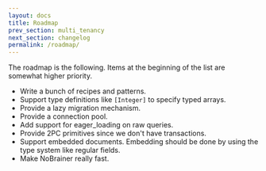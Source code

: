 ```yaml
---
layout: docs
title: Roadmap
prev_section: multi_tenancy
next_section: changelog
permalink: /roadmap/
---
```


The roadmap is the following. Items at the beginning of the list are somewhat higher priority.

* Write a bunch of recipes and patterns.
* Support type definitions like `[Integer]` to specify typed arrays.
* Provide a lazy migration mechanism.
* Provide a connection pool.
* Add support for eager_loading on raw queries.
* Provide 2PC primitives since we don't have transactions.
* Support embedded documents. Embedding should be done by using the type system like regular fields.
* Make NoBrainer really fast.

